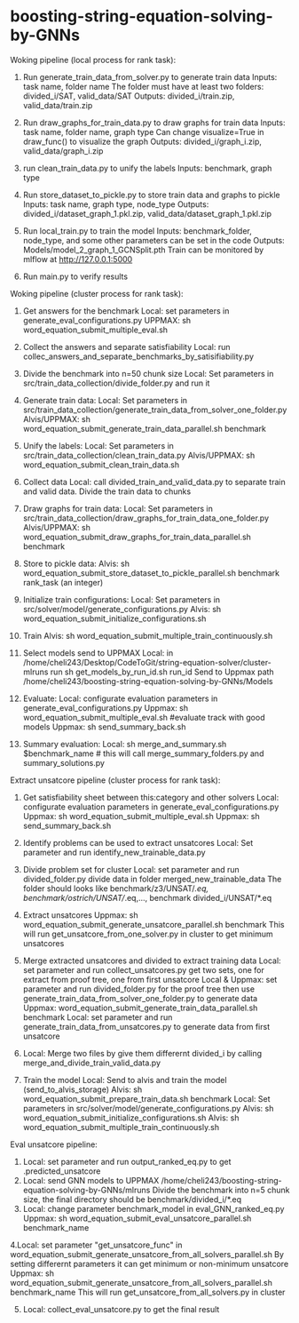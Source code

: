 # boosting-string-equation-solving-by-GNNs 

Woking pipeline (local process for rank task):

1. Run generate_train_data_from_solver.py to generate train data
Inputs: task name, folder name 
The folder must have at least two folders: divided_i/SAT, valid_data/SAT
Outputs: divided_i/train.zip, valid_data/train.zip

2. Run draw_graphs_for_train_data.py to draw graphs for train data
Inputs: task name, folder name, graph type
Can change visualize=True in draw_func() to visualize the graph
Outputs: divided_i/graph_i.zip, valid_data/graph_i.zip

3. run clean_train_data.py to unify the labels
Inputs: benchmark, graph type

4. Run store_dataset_to_pickle.py to store train data and graphs to pickle
Inputs: task name, graph type, node_type
Outputs: divided_i/dataset_graph_1.pkl.zip, valid_data/dataset_graph_1.pkl.zip

5. Run local_train.py to train the model
Inputs: benchmark_folder, node_type, and some other parameters can be set in the code
Outputs: Models/model_2_graph_1_GCNSplit.pth
Train can be monitored by mlflow at http://127.0.0.1:5000

6. Run main.py to verify results


Woking pipeline (cluster process for rank task):
1. Get answers for the benchmark
Local: set parameters in generate_eval_configurations.py
UPPMAX: sh word_equation_submit_multiple_eval.sh

2. Collect the answers and separate satisfiability
Local: run collec_answers_and_separate_benchmarks_by_satisifiability.py

3. Divide the benchmark into n=50 chunk size
Local: Set parameters in src/train_data_collection/divide_folder.py and run it

4. Generate train data:
Local: Set parameters in src/train_data_collection/generate_train_data_from_solver_one_folder.py
Alvis/UPPMAX: sh word_equation_submit_generate_train_data_parallel.sh benchmark


5. Unify the labels:
Local: Set parameters in src/train_data_collection/clean_train_data.py
Alvis/UPPMAX: sh word_equation_submit_clean_train_data.sh

6. Collect data
Local: call divided_train_and_valid_data.py to separate train and valid data. Divide the train data to chunks


7. Draw graphs for train data:
Local: Set parameters in src/train_data_collection/draw_graphs_for_train_data_one_folder.py
Alvis/UPPMAX: sh word_equation_submit_draw_graphs_for_train_data_parallel.sh benchmark


8. Store to pickle data:
Alvis: sh word_equation_submit_store_dataset_to_pickle_parallel.sh benchmark rank_task (an integer)

9. Initialize train configurations:
Local: Set parameters in src/solver/model/generate_configurations.py
Alvis: sh word_equation_submit_initialize_configurations.sh

10. Train
Alvis: sh word_equation_submit_multiple_train_continuously.sh

11. Select models send to UPPMAX
Local: in /home/cheli243/Desktop/CodeToGit/string-equation-solver/cluster-mlruns run sh get_models_by_run_id.sh run_id
Send to Uppmax path /home/cheli243/boosting-string-equation-solving-by-GNNs/Models


12. Evaluate:
Local: configurate evaluation parameters in generate_eval_configurations.py
Uppmax: sh word_equation_submit_multiple_eval.sh #evaluate track with good models
Uppmax: sh send_summary_back.sh

13. Summary evaluation:
Local: sh merge_and_summary.sh $benchmark_name # this will call merge_summary_folders.py and summary_solutions.py


Extract unsatcore pipeline (cluster process for rank task):
1. Get satisfiability sheet between this:category and other solvers
Local: configurate evaluation parameters in generate_eval_configurations.py
Uppmax: sh word_equation_submit_multiple_eval.sh
Uppmax: sh send_summary_back.sh

2. Identify problems can be used to extract unsatcores
Local: Set parameter and run identify_new_trainable_data.py

3. Divide problem set for cluster
Local: set parameter and run divided_folder.py
divide data in folder merged_new_trainable_data
The folder should looks like benchmark/z3/UNSAT/*.eq, benchmark/ostrich/UNSAT/*.eq,..., benchmark divided_i/UNSAT/*.eq

4. Extract unsatcores
Uppmax: sh word_equation_submit_generate_unsatcore_parallel.sh benchmark
This will run get_unsatcore_from_one_solver.py in cluster to get minimum unsatcores

5. Merge extracted unsatcores and divided to extract training data
Local: set parameter and run collect_unsatcores.py
   get two sets, one for extract from proof tree, one from first unsatcore
Local & Uppmax: set parameter and run divided_folder.py for the proof tree then use generate_train_data_from_solver_one_folder.py to generate data 
Uppmax: word_equation_submit_generate_train_data_parallel.sh benchmark
Local: set parameter and run generate_train_data_from_unsatcores.py to generate data from first unsatcore
6. Local: Merge two files by give them differernt divided_i by calling merge_and_divide_train_valid_data.py
7. Train the model
Local:  Send to alvis and train the model (send_to_alvis_storage)
Alvis:  sh word_equation_submit_prepare_train_data.sh benchmark
Local: Set parameters in src/solver/model/generate_configurations.py
Alvis: sh word_equation_submit_initialize_configurations.sh
Alvis:  sh word_equation_submit_multiple_train_continuously.sh



Eval unsatcore pipeline:
1. Local: set parameter and run output_ranked_eq.py to get .predicted_unsatcore
2. Local: send GNN models to UPPMAX /home/cheli243/boosting-string-equation-solving-by-GNNs/mlruns
   Divide the benchmark into n=5 chunk size, the final directory should be benchmark/divided_i/*.eq
3. Local: change parameter benchmark_model in eval_GNN_ranked_eq.py
   Uppmax: sh word_equation_submit_eval_unsatcore_parallel.sh benchmark_name

4.Local: set parameter "get_unsatcore_func" in word_equation_submit_generate_unsatcore_from_all_solvers_parallel.sh
By setting differernt parameters it can get minimum or non-minimum unsatcore
   Uppmax: sh word_equation_submit_generate_unsatcore_from_all_solvers_parallel.sh benchmark_name
   This will run get_unsatcore_from_all_solvers.py in cluster

5. Local: collect_eval_unsatcore.py to get the final result